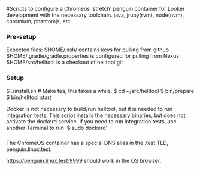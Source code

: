 #Scripts to configure a Chromeos 'stretch' penguin container for Looker development with the necessary toolchain.
java, jruby(rvm), node(nvm), chromium, phantomjs, etc

### Pre-setup
Expected files:
  $HOME/.ssh/ contains keys for pulling from github
  $HOME/.gradle/gradle.properties is configured for pulling from Nexus
  $HOME/src/helltool is a checkout of helltool.git

### Setup
$ ./install.sh         # Make tea, this takes a while.
$ cd ~/src/helltool
$ bin/prepare
$ bin/helltool start

Docker is not necessary to build/run helltool, but it is needed to run integration tests.
This script installs the necessary binaries, but does not activate the dockerd service.
If you need to run integration tests, use another Terminal to run '$ sudo dockerd'

### 
The ChromeOS container has a special DNS alias in the .test TLD, penguin.linux.test.

https://penguin.linux.test:9999 should work in the OS browser.

